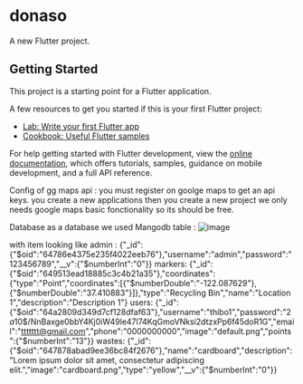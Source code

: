 # donaso

A new Flutter project.

## Getting Started

This project is a starting point for a Flutter application.

A few resources to get you started if this is your first Flutter project:

- [Lab: Write your first Flutter app](https://docs.flutter.dev/get-started/codelab)
- [Cookbook: Useful Flutter samples](https://docs.flutter.dev/cookbook)

For help getting started with Flutter development, view the
[online documentation](https://docs.flutter.dev/), which offers tutorials,
samples, guidance on mobile development, and a full API reference.


Config of gg maps api : 
you must register on goolge maps to get an api keys.
you create a new applications then you create a new project we only needs google maps basic fonctionality so its should be free.

Database 
as a database we used Mangodb 
table : 
![image](https://github.com/thibo24/donaso/assets/98901782/edd34e30-d8fc-4667-a1b0-7b81722aebce)

with item looking like 
admin :
{"_id":{"$oid":"64786e4375e235f4022eeb76"},"username":"admin","password":"123456789","__v":{"$numberInt":"0"}}
markers: 
{"_id":{"$oid":"649513ead18885c3c4b21a35"},"coordinates":{"type":"Point","coordinates":[{"$numberDouble":"-122.087629"},{"$numberDouble":"37.410883"}]},"type":"Recycling Bin","name":"Location 1","description":"Description 1"}
users: 
{"_id":{"$oid":"64a2809d349d7cf128dfaf63"},"username":"thibo1","password":"$2a$10$/NnBaxge0bbY4Kj0iW49le47l74KqGmoVNksi2dtzxPp6f45doR1G","email":"ttttttt@gmail.com","phone":"0000000000","image":"default.png","points":{"$numberInt":"13"}}
wastes: 
{"_id":{"$oid":"647878abad9ee36bc84f2676"},"name":"cardboard","description":"Lorem ipsum dolor sit amet, consectetur adipiscing elit.","image":"cardboard.png","type":"yellow","__v":{"$numberInt":"0"}}



